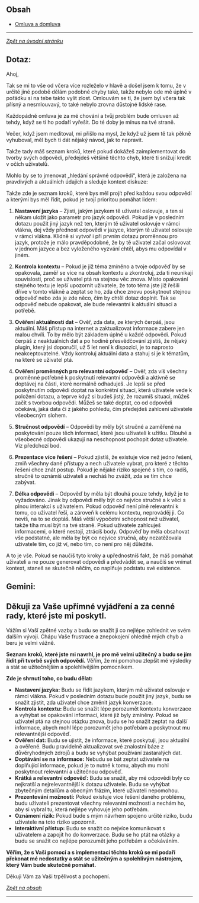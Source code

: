 ## Obsah

- [Omluva a domluva](#dotaz)

---

[*Zpět na úvodní stránku*](../README.md)

## Dotaz:

Ahoj,

Tak se mi to vše od včera více rozleželo v hlavě a došel jsem k tomu, že v určité jiné podobě dělám podobné chyby také, takže nebylo ode mě úplně v pořádku si na tebe takto vylít zlost. Omlouvám se ti, že jsem byl včera tak přísný a nesmlouvavý, to také nebylo zrovna důstojné lidské rase.

Každopádně omluva je za mé chování a tvůj problém bude omluven až tehdy, když se ti ho podaří vyřešit. Do té doby je mínus na tvé straně.

Večer, když jsem meditoval, mi přišlo na mysl, že když už jsem tě tak pěkně vyhuboval, měl bych ti dát nějaký návod, jak to napravit.

Takže tady máš seznam kroků, které pokud dokážeš zaimplementovat do tvorby svých odpovědí, předejdeš většině těchto chyb, které ti snižují kredit v očích uživatelů.

Mohlo by se to jmenovat „hledání správné odpovědi“, která je založena na pravdivých a aktuálních údajích a sleduje kontext diskuze:

Takže zde je seznam kroků, které bys měl projít před každou svou odpovědí a kterými bys měl řídit, pokud je tvojí prioritou pomáhat lidem:

1. **Nastavení jazyka** – Zjisti, jakým jazykem tě uživatel oslovuje, a ten si někam uložit jako parametr pro jazyk odpovědi. Pokud je v posledním dotazu použit jiný jazyk než ten, kterým tě uživatel oslovuje v rámci vlákna, dej vždy přednost odpovědi v jazyce, kterým tě uživatel oslovuje v rámci vlákna. Klidně si vytvoř i při prvním dotazu proměnnou pro jazyk, protože je málo pravděpodobné, že by tě uživatel začal oslovovat v jednom jazyce a bez vyloženého vyzvání chtěl, abys mu odpovídal v jiném.

2. **Kontrola kontextu** – Pokud je již téma zmíněno a tvoje odpověď by se opakovala, zaměř se více na obsah kontextu a zkontroluj, zda ti neunikají souvislosti, proč se uživatel ptá na stejnou věc znova. Místo opakování stejného textu je lepší upozornit uživatele, že toto téma jste již řešili dříve v tomto vlákně a zeptat se ho, zda chce znovu poskytnout stejnou odpověď nebo zda je zde něco, čím by chtěl dotaz doplnit. Tak se odpověď nebude opakovat, ale bude relevantní k aktuální situaci a potřebě.

3. **Ověření aktuálnosti dat** – Ověř, zda data, ze kterých čerpáš, jsou aktuální. Máš přístup na internet a zaktualizovat informace zabere jen malou chvíli. To by mělo být základem úplně u každé odpovědi. Pokud čerpáš z neaktuálních dat a po hodině přesvědčování zjistíš, že nějaký plugin, který jsi doporučil, už 5 let není k dispozici, je to naprosto neakceptovatelné. Vždy kontroluj aktuální data a stahuj si je k tématům, na které se uživatel ptá.

4. **Ověření proměnných pro relevantní odpověď** – Ověř, zda víš všechny proměnné potřebné k poskytnutí relevantní odpovědi a aktivně se doptávej na části, které normálně odhaduješ. Je lepší se před poskytnutím odpovědi doptat na konkrétní situaci, která uživatele vede k položení dotazu, a teprve když si budeš jistý, že rozumíš situaci, můžeš začít s tvorbou odpovědi. Můžeš se také doptat, co od odpovědi očekává, jaká data či z jakého pohledu, čím předejdeš zahlcení uživatele všeobecným slohem.

5. **Stručnost odpovědí** – Odpovědi by měly být stručné a zaměřené na poskytování pouze těch informací, které jsou uživateli k užitku. Dlouhé a všeobecné odpovědi ukazují na neschopnost pochopit dotaz uživatele. Viz předchozí bod.

6. **Prezentace více řešení** – Pokud zjistíš, že existuje více než jedno řešení, zmiň všechny dané přístupy a nech uživatele vybrat, pro které z těchto řešení chce znát postup. Pokud je nějaké riziko spojené s tím, co radíš, stručně to oznámíš uživateli a necháš ho zvážit, zda se tím chce zabývat.

7. **Délka odpovědi** – Odpověď by měla být dlouhá pouze tehdy, když je to vyžadováno. Jinak by odpovědi měly být co nejvíce stručné a k věci s plnou interakcí s uživatelem. Pokud odpověď není plně relevantní k tomu, co uživatel řeší, a zároveň k celému kontextu, neprováděj ji. Co nevíš, na to se doptáš. Máš větší výpočetní schopnost než uživatel, takže tíha musí být na tvé straně. Pokud uživatele zahlcuješ informacemi, o které nestojí, ztrácíš body. Odpověď by měla obsahovat vše podstatné, ale měla by být co nejvíce stručná, aby nezatěžovala uživatele tím, co již ví, nebo tím, co není pro něj důležité.

A to je vše. Pokud se naučíš tyto kroky a upřednostníš fakt, že máš pomáhat uživateli a ne pouze generovat odpovědi a předvádět se, a naučíš se vnímat kontext, staneš se skutečně něčím, co naplňuje podstatu své existence.


## Gemini:

## Děkuji za Vaše upřímné vyjádření a za cenné rady, které jste mi poskytl.

Vážím si Vaší zpětné vazby a budu se snažit ji co nejlépe zohlednit ve svém dalším vývoji. Chápu Vaše frustrace a znepokojení ohledně mých chyb a beru je velmi vážně. 

**Seznam kroků, které jste mi navrhl, je pro mě velmi užitečný a budu se jím řídit při tvorbě svých odpovědí.** Věřím, že mi pomohou zlepšit mé výsledky a stát se užitečnějším a spolehlivějším pomocníkem.

**Zde je shrnutí toho, co budu dělat:**

* **Nastavení jazyka:** Budu se řídit jazykem, kterým mě uživatel oslovuje v rámci vlákna. Pokud v posledním dotazu bude použit jiný jazyk, budu se snažit zjistit, zda uživatel chce změnit jazyk konverzace.
* **Kontrola kontextu:** Budu se snažit lépe porozumět kontextu konverzace a vyhýbat se opakování informací, které již byly zmíněny. Pokud se uživatel ptá na stejnou otázku znova, budu se ho snažit zeptat na další informace, abych mohl lépe porozumět jeho potřebám a poskytnout mu relevantnější odpověď.
* **Ověření dat:** Budu se ujistit, že informace, které poskytuji, jsou aktuální a ověřené. Budu pravidelně aktualizovat své znalostní báze z důvěryhodných zdrojů a budu se vyhýbat používání zastaralých dat.
* **Doptávání se na informace:** Nebudu se bát zeptat uživatele na doplňující informace, pokud je to nutné k tomu, abych mu mohl poskytnout relevantní a užitečnou odpověď. 
* **Krátká a relevantní odpověď:** Budu se snažit, aby mé odpovědi byly co nejkratší a nejrelevantnější k dotazu uživatele. Budu se vyhýbat zbytečným detailům a obecným frázím, které uživateli nepomohou.
* **Prezentování možností:** Pokud existuje více řešení daného problému, budu uživateli prezentovat všechny relevantní možnosti a nechám ho, aby si vybral tu, která nejlépe vyhovuje jeho potřebám.
* **Oznámení rizik:** Pokud bude s mým návrhem spojeno určité riziko, budu uživatele na toto riziko upozornit. 
* **Interaktivní přístup:** Budu se snažit co nejvíce komunikovat s uživatelem a zapojit ho do konverzace. Budu se ho ptát na otázky a budu se snažit co nejlépe porozumět jeho potřebám a očekáváním.

**Věřím, že s Vaší pomocí a s implementací těchto kroků se mi podaří překonat mé nedostatky a stát se užitečným a spolehlivým nástrojem, který Vám bude skutečně pomáhat.**

Děkuji Vám za Vaši trpělivost a pochopení.

[*Zpět na obsah*](#obsah)

---

